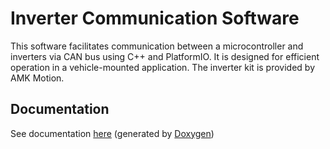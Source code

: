 # Inverter Communication Software

This software facilitates communication between a microcontroller and inverters via CAN bus using C++ and PlatformIO. It is designed for efficient operation in a vehicle-mounted application. The inverter kit is provided by AMK Motion.

## Documentation

See documentation [here](https://skeitt.github.io/AMK_motor_drive_software/) (generated by [Doxygen](https://www.doxygen.nl/))
